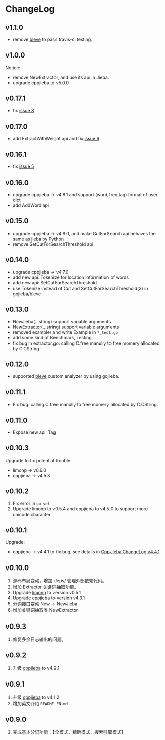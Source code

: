 # ChangeLog

## v1.1.0

+ remove [bleve] to pass travis-ci testing.

## v1.0.0

Notice:

+ remove NewExtractor, and use its api in Jieba.
+ upgrade cppjieba to v5.0.0

## v0.17.1

+ fix [issue 8](https://github.com/yanyiwu/gojieba/issues/8)

## v0.17.0

+ add ExtractWithWeight api and fix [issue 6](https://github.com/yanyiwu/gojieba/issues/6)

## v0.16.1

+ fix [issue 5](https://github.com/yanyiwu/gojieba/issues/5)

## v0.16.0

+ upgrade cppjieba -> v4.8.1 and support (word,freq,tag) format of user dict
+ add AddWord api

## v0.15.0

+ upgrade cppjieba -> v4.8.0, and make CutForSearch api behaves the same as jieba by Python
+ remove SetCutForSearchThreshold api

## v0.14.0

+ upgrade cppjieba -> v4.7.0
+ add new api: Tokenize for location information of words
+ add new api: SetCutForSearchThreshold
+ use Tokenize instead of Cut and SetCutForSearchThreshold(3) in gojieba/bleve

## v0.13.0

+ NewJieba(...string) support variable arguments
+ NewExtractor(...string) support variable arguments
+ removed example/ and write Example in `*_test.go`
+ add some kind of Benchmark, Testing
+ fix bug in extractor.go: calling C.free manully to free momery allocated by C.CString

## v0.12.0

+ supported [bleve] custom analyzer by using gojieba.

## v0.11.1

+ Fix bug: calling C.free manully to free momery allocated by C.CString.

## v0.11.0

+ Expose new api: Tag

## v0.10.3

Upgrade to fix potential trouble:

+ limonp -> v0.6.0
+ cppjieba -> v4.5.3

## v0.10.2

1. Fix error in `go vet` 
2. Upgrade limonp to v0.5.4 and cppjieba to v4.5.0 to support more unicode character

## v0.10.1

Upgrade:

+ cppjieba -> v4.4.1 to fix bug, see details in [CppJieba ChangeLog v4.4.1](https://github.com/yanyiwu/cppjieba/blob/master/ChangeLog.md#v441)

## v0.10.0

1. 源码布局变动，增加 deps/ 管理外部依赖代码。
2. 增加 Extractor 关键词抽取功能。
3. Upgrade [limonp] to version v0.5.1
4. Upgrade [cppjieba] to version v4.3.1
5. 分词接口变动 New -> NewJieba
6. 增加关键词抽取类 NewExtractor

## v0.9.3

1. 修复多余日志输出的问题。

## v0.9.2

1. 升级 [cppjieba] to v4.2.1  

## v0.9.1

1. 升级 [cppjieba] to v4.1.2  
2. 增加英文介绍 `README_EN.md`

## v0.9.0

1. 完成基本分词功能：【全模式，精确模式，搜索引擎模式】

[cppjieba]:https://github.com/yanyiwu/cppjieba
[limonp]:https://github.com/yanyiwu/limonp
[bleve]:https://github.com/blevesearch/bleve
